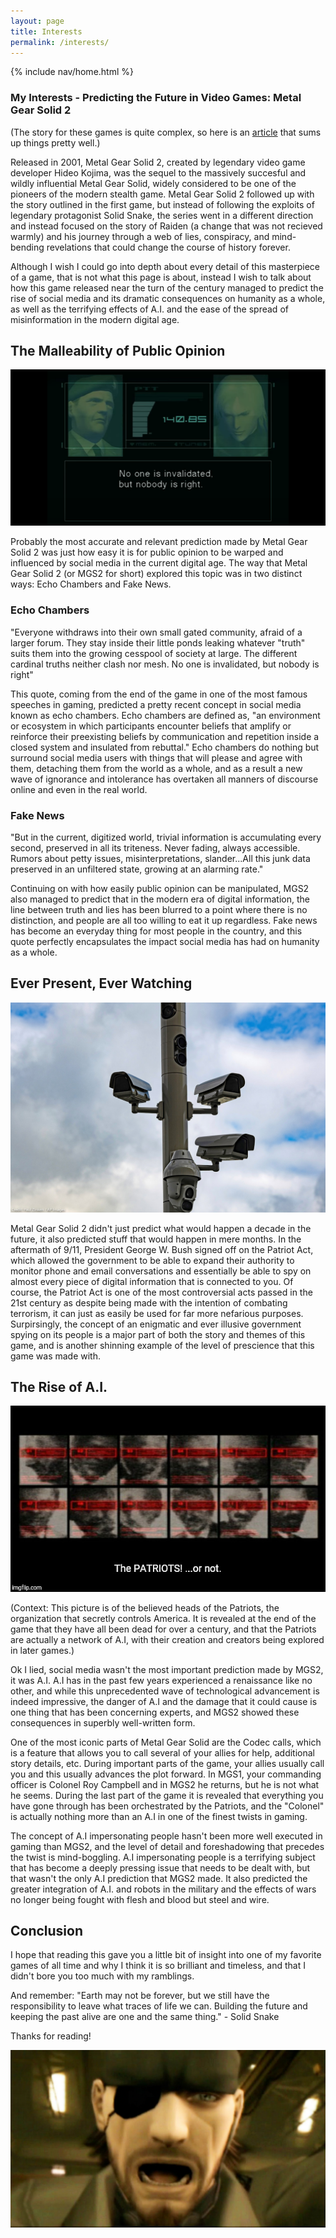 ```yaml
---
layout: page
title: Interests
permalink: /interests/
---
```


{% include nav/home.html %}

### My Interests - Predicting the Future in Video Games: Metal Gear Solid 2

(The story for these games is quite complex, so here is an [article](https://www.svg.com/147452/the-entire-metal-gear-timeline-explained/) that sums up things pretty well.)

Released in 2001, Metal Gear Solid 2, created by legendary video game developer Hideo Kojima, was the sequel to the massively succesful and wildly influential Metal Gear Solid, widely considered to be one of the pioneers of the modern stealth game. Metal Gear Solid 2 followed up with the story outlined in the first game, but instead of following the exploits of legendary protagonist Solid Snake, the series went in a different direction and instead focused on the story of Raiden (a change that was not recieved warmly) and his journey through a web of lies, conspiracy, and mind-bending revelations that could change the course of history forever.

Although I wish I could go into depth about every detail of this masterpiece of a game, that is not what this page is about, instead I wish to talk about how this game released near the turn of the century managed to predict the rise of social media and its dramatic consequences on humanity as a whole, as well as the terrifying effects of A.I. and the ease of the spread of misinformation in the modern digital age. 

## The Malleability of Public Opinion 


![codec call](https://github.com/AlexTVL/alex_2025/blob/main/navigation/section/codecCall.png?raw=true)


Probably the most accurate and relevant prediction made by Metal Gear Solid 2 was just how easy it is for public opinion to be warped and influenced by social media in the current digital age. The way that Metal Gear Solid 2 (or MGS2 for short) explored this topic was in two distinct ways: Echo Chambers and Fake News.

### Echo Chambers
"Everyone withdraws into their own small gated community, afraid of a larger forum.
They stay inside their little ponds leaking whatever "truth" suits them into the growing cesspool of society at large. The different cardinal truths neither clash nor mesh. No one is invalidated, but nobody is right" 

This quote, coming from the end of the game in one of the most famous speeches in gaming, predicted a pretty recent concept in social media known as echo chambers. Echo chambers are defined as, "an environment or ecosystem in which participants encounter beliefs that amplify or reinforce their preexisting beliefs by communication and repetition inside a closed system and insulated from rebuttal." Echo chambers do nothing but surround social media users with things that will please and agree with them, detaching them from the world as a whole, and as a result a new wave of ignorance and intolerance has overtaken all manners of discourse online and even in the real world.

### Fake News 
"But in the current, digitized world, trivial information is accumulating every second, preserved in all its triteness. Never fading, always accessible. Rumors about petty issues, misinterpretations, slander...All this junk data preserved in an unfiltered state, growing at an alarming rate."

Continuing on with how easily public opinion can be manipulated, MGS2 also managed to predict that in the modern era of digital information, the line between truth and lies has been blurred to a point where there is no distinction, and people are all too willing to eat it up regardless. Fake news has become an everyday thing for most people in the country, and this quote perfectly encapsulates the impact social media has had on humanity as a whole.

## Ever Present, Ever Watching 

![camera](https://github.com/AlexTVL/alex_2025/blob/main/navigation/section/camera.jpg?raw=true)

Metal Gear Solid 2 didn't just predict what would happen a decade in the future, it also predicted stuff that would happen in mere months. In the aftermath of 9/11, President George W. Bush signed off on the Patriot Act, which allowed the government to be able to expand their authority to monitor phone and email conversations and essentially be able to spy on almost every piece of digital information that is connected to you. Of course, the Patriot Act is one of the most controversial acts passed in the 21st century as despite being made with the intention of combating terrorism, it can just as easily be used for far more nefarious purposes. Surpirsingly, the concept of an enigmatic and ever illusive government spying on its people is a major part of both the story and themes of this game, and is another shinning example of the level of prescience that this game was made with.

## The Rise of A.I. 

![patriots](https://github.com/AlexTVL/alex_2025/blob/main/navigation/section/patriots.jpg?raw=true)

(Context: This picture is of the believed heads of the Patriots, the organization that secretly controls America. It is revealed at the end of the game that they have all been dead for over a century, and that the Patriots are actually a network of A.I, with their creation and creators being explored in later games.)

Ok I lied, social media wasn't the most important prediction made by MGS2, it was A.I. A.I has in the past few years experienced a renaissance like no other, and while this unprecedented wave of technological advancement is indeed impressive, the danger of A.I and the damage that it could cause is one thing that has been concerning experts, and MGS2 showed these consequences in superbly well-written form.

One of the most iconic parts of Metal Gear Solid are the Codec calls, which is a feature that allows you to call several of your allies for help, additional story details, etc. During important parts of the game, your allies usually call you and this usually advances the plot forward. In MGS1, your commanding officer is Colonel Roy Campbell and in MGS2 he returns, but he is not what he seems. During the last part of the game it is revealed that everything you have gone through has been orchestrated by the Patriots, and the "Colonel" is actually nothing more than an A.I in one of the finest twists in gaming.

The concept of A.I impersonating people hasn't been more well executed in gaming than MGS2, and the level of detail and foreshadowing that precedes the twist is mind-boggling. A.I impersonating people is a terrifying subject that has become a deeply pressing issue that needs to be dealt with, but that wasn't the only A.I prediction that MGS2 made. It also predicted the greater integration of A.I. and robots in the military and the effects of wars no longer being fought with flesh and blood but steel and wire.

## Conclusion

I hope that reading this gave you a little bit of insight into one of my favorite games of all time and why I think it is so brilliant and timeless, and that I didn't bore you too much with my ramblings. 

And remember: "Earth may not be forever, but we still have the responsibility to leave what traces of life we can. Building the future and keeping the past alive are one and the same thing." - Solid Snake 

Thanks for reading!









![big boss](https://github.com/AlexTVL/alex_2025/blob/main/navigation/section/bigBoss.jpg?raw=true)
